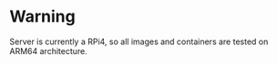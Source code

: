 # Warning
Server is currently a RPi4, so all images and containers are tested on ARM64 architecture.
